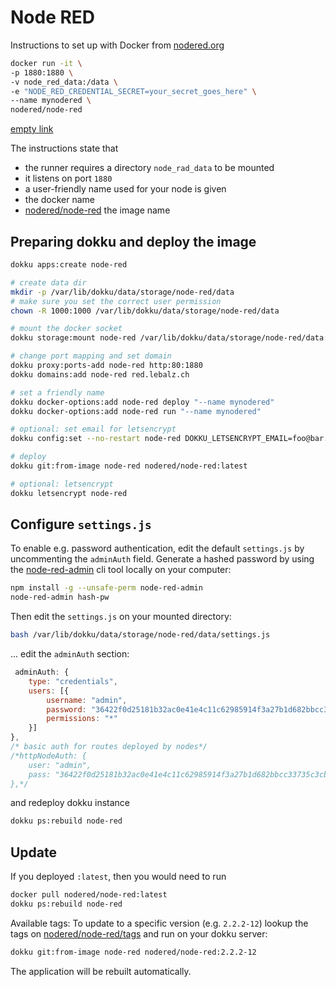 # Node RED

Instructions to set up with Docker from [nodered.org](https://nodered.org/docs/getting-started/docker)

```bash
docker run -it \
-p 1880:1880 \
-v node_red_data:/data \
-e "NODE_RED_CREDENTIAL_SECRET=your_secret_goes_here" \
--name mynodered \
nodered/node-red
```


[empty link]()

The instructions state that

- the runner requires a directory `node_rad_data` to be mounted
- it listens on port `1880`
- a user-friendly name used for your node is given
- the docker name
- [nodered/node-red](https://hub.docker.com/r/nodered/node-red/) the image name

## Preparing dokku and deploy the image

```bash
dokku apps:create node-red

# create data dir
mkdir -p /var/lib/dokku/data/storage/node-red/data
# make sure you set the correct user permission
chown -R 1000:1000 /var/lib/dokku/data/storage/node-red/data

# mount the docker socket
dokku storage:mount node-red /var/lib/dokku/data/storage/node-red/data:/data

# change port mapping and set domain
dokku proxy:ports-add node-red http:80:1880
dokku domains:add node-red red.lebalz.ch

# set a friendly name
dokku docker-options:add node-red deploy "--name mynodered"
dokku docker-options:add node-red run "--name mynodered"

# optional: set email for letsencrypt
dokku config:set --no-restart node-red DOKKU_LETSENCRYPT_EMAIL=foo@bar.ch

# deploy
dokku git:from-image node-red nodered/node-red:latest

# optional: letsencrypt
dokku letsencrypt node-red
```

## Configure `settings.js`

To enable e.g. password authentication, edit the default `settings.js` by uncommenting the `adminAuth` field. Generate a hashed password by using the [node-red-admin](https://nodered.org/docs/user-guide/node-red-admin) cli tool locally on your computer:

```bash
npm install -g --unsafe-perm node-red-admin
node-red-admin hash-pw
```

Then edit the `settings.js` on your mounted directory:

```bash
bash /var/lib/dokku/data/storage/node-red/data/settings.js
```
... edit the `adminAuth` section:

```js
 adminAuth: {
    type: "credentials",
    users: [{
        username: "admin",
        password: "36422f0d25181b32ac0e41e4c11c62985914f3a27b1d682bbcc33735c3cb1b28", /* hashed pw */
        permissions: "*"
    }]
},
/* basic auth for routes deployed by nodes*/
/*httpNodeAuth: {
    user: "admin",
    pass: "36422f0d25181b32ac0e41e4c11c62985914f3a27b1d682bbcc33735c3cb1b28"
},*/
```

and redeploy dokku instance

```bash
dokku ps:rebuild node-red
```

## Update

If you deployed `:latest`, then you would need to run

```bash
docker pull nodered/node-red:latest
dokku ps:rebuild node-red
```

Available tags: 
To update to a specific version (e.g. `2.2.2-12`) lookup the tags on [nodered/node-red/tags](https://hub.docker.com/r/nodered/node-red/tags) and run on your dokku server:

```bash
dokku git:from-image node-red nodered/node-red:2.2.2-12
```

The application will be rebuilt automatically.
